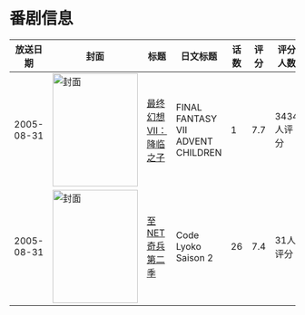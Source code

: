# 番剧信息

|放送日期|封面|标题|日文标题|话数|评分|评分人数|
|---|---|---|---|---|---|---|
|2005-08-31|<img src="//lain.bgm.tv/pic/cover/c/86/5d/1890_NPF65.jpg" alt="封面" style="width:150px;height:200px;object-fit:cover;">|[最终幻想VII：降临之子](https://bangumi.tv/subject/1890)|FINAL FANTASY VII ADVENT CHILDREN|1|7.7|3434人评分|
|2005-08-31|<img src="//lain.bgm.tv/pic/cover/c/ee/44/69381_9ZNbt.jpg" alt="封面" style="width:150px;height:200px;object-fit:cover;">|[至NET奇兵 第二季](https://bangumi.tv/subject/69381)|Code Lyoko Saison 2|26|7.4|31人评分|
